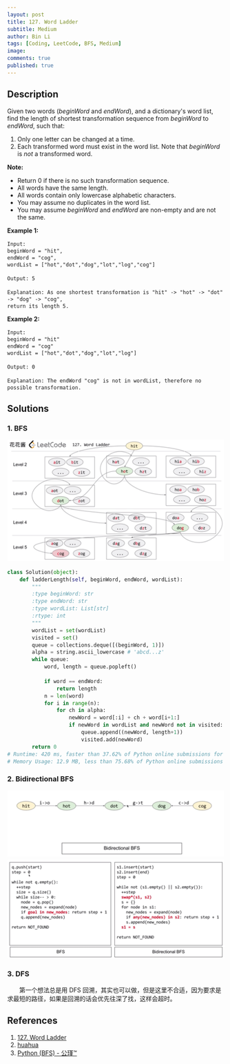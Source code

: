 ```yaml
---
layout: post
title: 127. Word Ladder
subtitle: Medium
author: Bin Li
tags: [Coding, LeetCode, BFS, Medium]
image: 
comments: true
published: true
---
```


## Description

Given two words (*beginWord* and *endWord*), and a dictionary's word list, find the length of shortest transformation sequence from *beginWord* to *endWord*, such that:

1. Only one letter can be changed at a time.
2. Each transformed word must exist in the word list. Note that *beginWord* is *not* a transformed word.

**Note:**

- Return 0 if there is no such transformation sequence.
- All words have the same length.
- All words contain only lowercase alphabetic characters.
- You may assume no duplicates in the word list.
- You may assume *beginWord* and *endWord* are non-empty and are not the same.

**Example 1:**

```
Input:
beginWord = "hit",
endWord = "cog",
wordList = ["hot","dot","dog","lot","log","cog"]

Output: 5

Explanation: As one shortest transformation is "hit" -> "hot" -> "dot" -> "dog" -> "cog",
return its length 5.
```

**Example 2:**

```
Input:
beginWord = "hit"
endWord = "cog"
wordList = ["hot","dot","dog","lot","log"]

Output: 0

Explanation: The endWord "cog" is not in wordList, therefore no possible transformation.
```

## Solutions
### 1. BFS
![-w1210](/img/media/15671529359520.jpg)

```python
class Solution(object):
    def ladderLength(self, beginWord, endWord, wordList):
        """
        :type beginWord: str
        :type endWord: str
        :type wordList: List[str]
        :rtype: int
        """
        wordList = set(wordList)
        visited = set()
        queue = collections.deque([(beginWord, 1)])
        alpha = string.ascii_lowercase # 'abcd...z'
        while queue:
            word, length = queue.popleft()
            
            if word == endWord:
                return length
            n = len(word)
            for i in range(n):
                for ch in alpha:
                    newWord = word[:i] + ch + word[i+1:]
                    if newWord in wordList and newWord not in visited:
                        queue.append((newWord, length+1))
                        visited.add(newWord)
        return 0
# Runtime: 420 ms, faster than 37.62% of Python online submissions for Word Ladder.
# Memory Usage: 12.9 MB, less than 75.68% of Python online submissions for Word Ladder.
```

### 2. Bidirectional BFS
![-w1091](/img/media/15671530241098.jpg)
![-w1215](/img/media/15671530783185.jpg)

### 3. DFS 
　　第一个想法总是用 DFS 回溯，其实也可以做，但是这里不合适，因为要求是求最短的路径，如果是回溯的话会优先往深了找，这样会超时。


## References
1. [127. Word Ladder](https://leetcode.com/problems/word-ladder/)
2. [huahua](https://www.youtube.com/watch?v=vWPCm69MSfs)
3. [Python (BFS) - 公瑾™](https://leetcode.com/problems/word-ladder/discuss/157376/Python-(BFS)-tm)